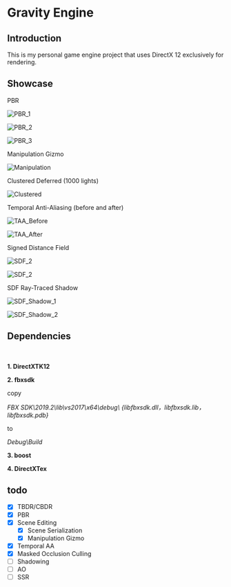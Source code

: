 # Gravity Engine

## Introduction


This is my personal game engine project that
uses DirectX 12 exclusively for rendering.


## Showcase

PBR

![PBR_1](https://github.com/MrySwk/GravityEngine/blob/master/screenshot/PBR_1.png)

![PBR_2](https://github.com/MrySwk/GravityEngine/blob/master/screenshot/PBR_2.png)

![PBR_3](https://github.com/MrySwk/GravityEngine/blob/master/screenshot/PBR_3.png)

Manipulation Gizmo

![Manipulation](https://github.com/MrySwk/GravityEngine/blob/master/screenshot/Manipulation.gif)

Clustered Deferred (1000 lights)

![Clustered](https://github.com/MrySwk/GravityEngine/blob/master/screenshot/Clustered.jpg)

Temporal Anti-Aliasing (before and after)

![TAA_Before](https://github.com/MrySwk/GravityEngine/blob/master/screenshot/TAA_Before.jpg)

![TAA_After](https://github.com/MrySwk/GravityEngine/blob/master/screenshot/TAA_After.jpg)

Signed Distance Field

![SDF_2](https://github.com/MrySwk/GravityEngine/blob/master/screenshot/SDF_Debug_1.png)

![SDF_2](https://github.com/MrySwk/GravityEngine/blob/master/screenshot/SDF_Debug_2.png)

SDF Ray-Traced Shadow

![SDF_Shadow_1](https://github.com/MrySwk/GravityEngine/blob/master/screenshot/SDF_Shadow_1.png)

![SDF_Shadow_2](https://github.com/MrySwk/GravityEngine/blob/master/screenshot/SDF_Shadow_2.gif)

## Dependencies

<br>

**1. DirectXTK12**

**2. fbxsdk**


copy

*FBX SDK\2019.2\lib\vs2017\x64\debug\ {libfbxsdk.dll，libfbxsdk.lib，libfbxsdk.pdb}*

to

*Debug\Build*

**3. boost**

**4. DirectXTex**

## todo
- [x] TBDR/CBDR
- [x] PBR
- [x] Scene Editing
  - [x] Scene Serialization
  - [x] Manipulation Gizmo
- [x] Temporal AA
- [x] Masked Occlusion Culling
- [ ] Shadowing
- [ ] AO
- [ ] SSR
